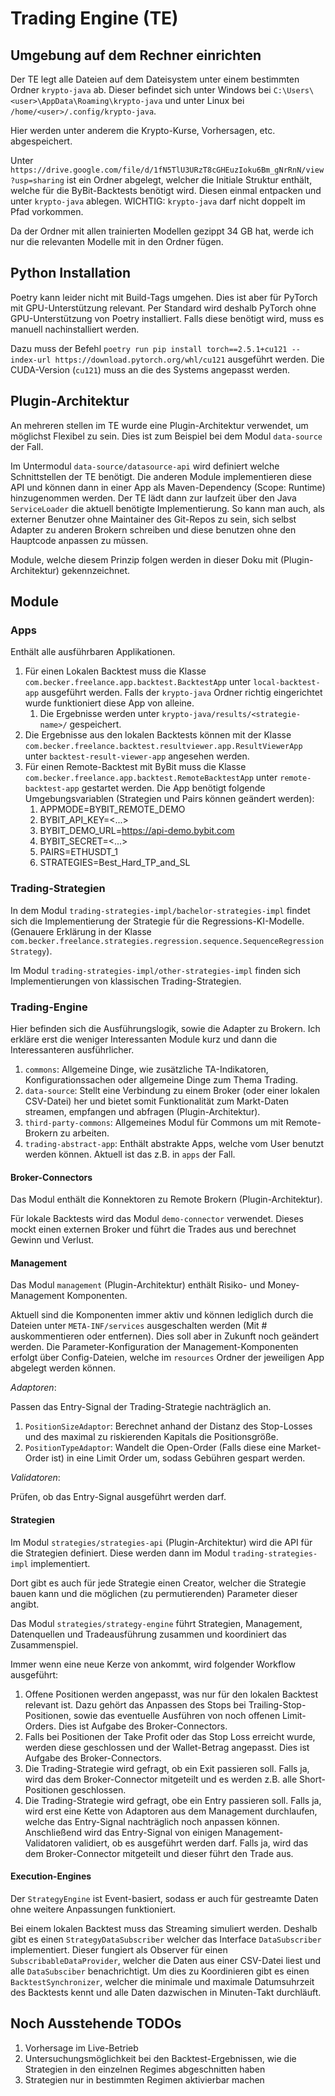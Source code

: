 # Trading Engine (TE)

## Umgebung auf dem Rechner einrichten

Der TE legt alle Dateien auf dem Dateisystem unter einem bestimmten Ordner `krypto-java` ab. Dieser befindet sich unter
Windows bei `C:\Users\<user>\AppData\Roaming\krypto-java` und unter Linux bei `/home/<user>/.config/krypto-java`.

Hier werden unter anderem die Krypto-Kurse, Vorhersagen, etc. abgespeichert.

Unter `https://drive.google.com/file/d/1fN5TlU3URzT8cGHEuzIoku6Bm_gNrRnN/view?usp=sharing` ist ein Ordner abgelegt,
welcher die Initiale Struktur enthält, welche für die ByBit-Backtests benötigt wird. Diesen einmal entpacken und unter
`krypto-java` ablegen. WICHTIG: `krypto-java` darf nicht doppelt im Pfad vorkommen.

Da der Ordner mit allen trainierten Modellen gezippt 34 GB hat, werde ich nur die relevanten Modelle mit in den Ordner
fügen.

## Python Installation

Poetry kann leider nicht mit Build-Tags umgehen. Dies ist aber für PyTorch mit GPU-Unterstützung relevant. Per Standard
wird deshalb PyTorch ohne GPU-Unterstützung von Poetry installiert. Falls diese benötigt wird, muss es manuell
nachinstalliert werden.

Dazu muss der Befehl `poetry run pip install torch==2.5.1+cu121 --index-url https://download.pytorch.org/whl/cu121`
ausgeführt werden. Die CUDA-Version (`cu121`) muss an die des Systems angepasst werden.

## Plugin-Architektur

An mehreren stellen im TE wurde eine Plugin-Architektur verwendet, um möglichst Flexibel zu sein. Dies ist zum Beispiel
bei dem Modul `data-source` der Fall.

Im Untermodul `data-source/datasource-api` wird definiert welche Schnittstellen der TE benötigt. Die anderen Module
implementieren diese API und können dann in einer App als Maven-Dependency (Scope: Runtime) hinzugenommen werden. Der TE
lädt dann zur laufzeit über den Java `ServiceLoader` die aktuell benötigte Implementierung. So kann man auch, als
externer Benutzer ohne Maintainer des Git-Repos zu sein, sich selbst Adapter zu anderen Brokern schreiben und diese
benutzen ohne den Hauptcode anpassen zu müssen.

Module, welche diesem Prinzip folgen werden in dieser Doku mit (Plugin-Architektur) gekennzeichnet.

## Module

### Apps

Enthält alle ausführbaren Applikationen.

1. Für einen Lokalen Backtest muss die Klasse `com.becker.freelance.app.backtest.BacktestApp` unter `local-backtest-app`
   ausgeführt werden. Falls der `krypto-java` Ordner richtig eingerichtet wurde funktioniert diese App von alleine.
    1. Die Ergebnisse werden unter `krypto-java/results/<strategie-name>/` gespeichert.
2. Die Ergebnisse aus den lokalen Backtests können mit der Klasse
   `com.becker.freelance.backtest.resultviewer.app.ResultViewerApp` unter `backtest-result-viewer-app` angesehen werden.
3. Für einen Remote-Backtest mit ByBit muss die Klasse `com.becker.freelance.app.backtest.RemoteBacktestApp` unter
   `remote-backtest-app` gestartet werden. Die App benötigt folgende Umgebungsvariablen (Strategien und Pairs können
   geändert werden):
    1. APPMODE=BYBIT_REMOTE_DEMO
    2. BYBIT_API_KEY=<...>
    3. BYBIT_DEMO_URL=https://api-demo.bybit.com
    4. BYBIT_SECRET=<...>
    5. PAIRS=ETHUSDT_1
    6. STRATEGIES=Best_Hard_TP_and_SL

### Trading-Strategien

In dem Modul `trading-strategies-impl/bachelor-strategies-impl` findet sich die Implementierung der Strategie für die
Regressions-KI-Modelle. (Genauere Erklärung in der Klasse
`com.becker.freelance.strategies.regression.sequence.SequenceRegressionStrategy`).

Im Modul `trading-strategies-impl/other-strategies-impl` finden sich Implementierungen von klassischen
Trading-Strategien.

### Trading-Engine

Hier befinden sich die Ausführungslogik, sowie die Adapter zu Brokern. Ich erkläre erst die weniger Interessanten Module
kurz und dann die Interessanteren ausführlicher.

1. `commons`: Allgemeine Dinge, wie zusätzliche TA-Indikatoren, Konfigurationssachen oder allgemeine Dinge zum Thema
   Trading.
2. `data-source`: Stellt eine Verbindung zu einem Broker (oder einer lokalen CSV-Datei) her und bietet somit
   Funktionalität zum Markt-Daten streamen, empfangen und abfragen (Plugin-Architektur).
3. `third-party-commons`: Allgemeines Modul für Commons um mit Remote-Brokern zu arbeiten.
4. `trading-abstract-app`: Enthält abstrakte Apps, welche vom User benutzt werden können. Aktuell ist das z.B. in `apps`
   der Fall.

#### Broker-Connectors

Das Modul enthält die Konnektoren zu Remote Brokern (Plugin-Architektur).

Für lokale Backtests wird das Modul `demo-connector` verwendet. Dieses mockt einen externen Broker und führt die Trades
aus und berechnet Gewinn und Verlust.

#### Management

Das Modul `management` (Plugin-Architektur) enthält Risiko- und Money-Management Komponenten.

Aktuell sind die Komponenten immer aktiv und können lediglich durch die Dateien unter `META-INF/services` ausgeschalten
werden (Mit # auskommentieren oder entfernen). Dies soll aber in Zukunft noch geändert werden. Die
Parameter-Konfiguration der Management-Komponenten erfolgt über Config-Dateien, welche im `resources` Ordner der
jeweiligen App abgelegt werden können.

*Adaptoren*:

Passen das Entry-Signal der Trading-Strategie nachträglich an.

1. `PositionSizeAdaptor`: Berechnet anhand der Distanz des Stop-Losses und des maximal zu riskierenden Kapitals die
   Positionsgröße.
2. `PositionTypeAdaptor`: Wandelt die Open-Order (Falls diese eine Market-Order ist) in eine Limit Order um, sodass
   Gebühren gespart werden.

*Validatoren*:

Prüfen, ob das Entry-Signal ausgeführt werden darf.

#### Strategien

Im Modul `strategies/strategies-api` (Plugin-Architektur) wird die API für die Strategien definiert. Diese werden dann
im Modul `trading-strategies-impl` implementiert.

Dort gibt es auch für jede Strategie einen Creator, welcher die Strategie bauen kann und die möglichen (zu
permutierenden) Parameter dieser angibt.

Das Modul `strategies/strategy-engine` führt Strategien, Management, Datenquellen und Tradeausführung zusammen und
koordiniert das Zusammenspiel.

Immer wenn eine neue Kerze von ankommt, wird folgender Workflow ausgeführt:

1. Offene Positionen werden angepasst, was nur für den lokalen Backtest relevant ist. Dazu gehört das Anpassen des Stops
   bei Trailing-Stop-Positionen, sowie das eventuelle Ausführen von noch offenen Limit-Orders. Dies ist Aufgabe des
   Broker-Connectors.
2. Falls bei Positionen der Take Profit oder das Stop Loss erreicht wurde, werden diese geschlossen und der
   Wallet-Betrag angepasst. Dies ist Aufgabe des Broker-Connectors.
3. Die Trading-Strategie wird gefragt, ob ein Exit passieren soll. Falls ja, wird das dem Broker-Connector mitgeteilt
   und es werden z.B. alle Short-Positionen geschlossen.
4. Die Trading-Strategie wird gefragt, obe ein Entry passieren soll. Falls ja, wird erst eine Kette von Adaptoren aus
   dem Management durchlaufen, welche das Entry-Signal nachträglich noch anpassen können. Anschließend wird das
   Entry-Signal von einigen Management-Validatoren validiert, ob es ausgeführt werden darf. Falls ja, wird das dem
   Broker-Connector mitgeteilt und dieser führt den Trade aus.

#### Execution-Engines

Der `StrategyEngine` ist Event-basiert, sodass er auch für gestreamte Daten ohne weitere Anpassungen funktioniert.

Bei einem lokalen Backtest muss das Streaming simuliert werden. Deshalb gibt es einen `StrategyDataSubscriber` welcher
das Interface `DataSubscriber` implementiert. Dieser fungiert als Observer für einen `SubscribableDataProvider`, welcher
die Daten aus einer CSV-Datei liest und alle `DataSubsciber` benachrichtigt. Um dies zu Koordinieren gibt es einen
`BacktestSynchronizer`, welcher die minimale und maximale Datumsuhrzeit des Backtests kennt und alle Daten dazwischen in
Minuten-Takt durchläuft.

## Noch Ausstehende TODOs

1. Vorhersage im Live-Betrieb
2. Untersuchungsmöglichkeit bei den Backtest-Ergebnissen, wie die Strategien in den einzelnen Regimes abgeschnitten
   haben
3. Strategien nur in bestimmten Regimen aktivierbar machen